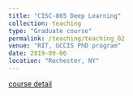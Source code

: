 ```yaml
---
title: "CISC-865 Deep Learning"
collection: teaching
type: "Graduate course"
permalink: /teaching/teaching_02
venue: "RIT, GCCIS PhD program"
date: 2019-09-06
location: "Rochester, NY"
---
```



[course detail](https://www.rit.edu/computing/phd-computing-and-information-sciences/research/artificial-intelligence)
